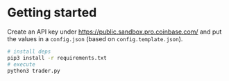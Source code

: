 # Getting started

Create an API key under https://public.sandbox.pro.coinbase.com/ and put the values in a `config.json` (based on `config.template.json`).

```bash
# install deps
pip3 install -r requirements.txt
# execute
python3 trader.py
```